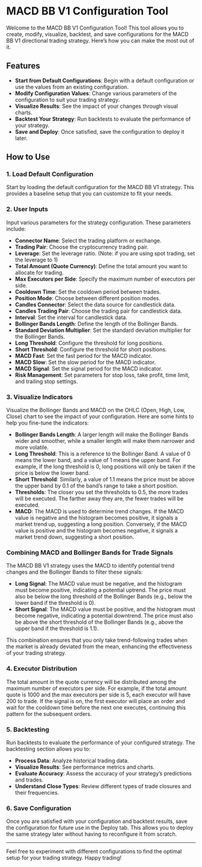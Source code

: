 # MACD BB V1 Configuration Tool

Welcome to the MACD BB V1 Configuration Tool! This tool allows you to create, modify, visualize, backtest, and save configurations for the MACD BB V1 directional trading strategy. Here’s how you can make the most out of it.

## Features

- **Start from Default Configurations**: Begin with a default configuration or use the values from an existing configuration.
- **Modify Configuration Values**: Change various parameters of the configuration to suit your trading strategy.
- **Visualize Results**: See the impact of your changes through visual charts.
- **Backtest Your Strategy**: Run backtests to evaluate the performance of your strategy.
- **Save and Deploy**: Once satisfied, save the configuration to deploy it later.

## How to Use

### 1. Load Default Configuration

Start by loading the default configuration for the MACD BB V1 strategy. This provides a baseline setup that you can customize to fit your needs.

### 2. User Inputs

Input various parameters for the strategy configuration. These parameters include:

- **Connector Name**: Select the trading platform or exchange.
- **Trading Pair**: Choose the cryptocurrency trading pair.
- **Leverage**: Set the leverage ratio. (Note: if you are using spot trading, set the leverage to 1)
- **Total Amount (Quote Currency)**: Define the total amount you want to allocate for trading.
- **Max Executors per Side**: Specify the maximum number of executors per side.
- **Cooldown Time**: Set the cooldown period between trades.
- **Position Mode**: Choose between different position modes.
- **Candles Connector**: Select the data source for candlestick data.
- **Candles Trading Pair**: Choose the trading pair for candlestick data.
- **Interval**: Set the interval for candlestick data.
- **Bollinger Bands Length**: Define the length of the Bollinger Bands.
- **Standard Deviation Multiplier**: Set the standard deviation multiplier for the Bollinger Bands.
- **Long Threshold**: Configure the threshold for long positions.
- **Short Threshold**: Configure the threshold for short positions.
- **MACD Fast**: Set the fast period for the MACD indicator.
- **MACD Slow**: Set the slow period for the MACD indicator.
- **MACD Signal**: Set the signal period for the MACD indicator.
- **Risk Management**: Set parameters for stop loss, take profit, time limit, and trailing stop settings.

### 3. Visualize Indicators

Visualize the Bollinger Bands and MACD on the OHLC (Open, High, Low, Close) chart to see the impact of your configuration. Here are some hints to help you fine-tune the indicators:

- **Bollinger Bands Length**: A larger length will make the Bollinger Bands wider and smoother, while a smaller length will make them narrower and more volatile.
- **Long Threshold**: This is a reference to the Bollinger Band. A value of 0 means the lower band, and a value of 1 means the upper band. For example, if the long threshold is 0, long positions will only be taken if the price is below the lower band.
- **Short Threshold**: Similarly, a value of 1.1 means the price must be above the upper band by 0.1 of the band’s range to take a short position.
- **Thresholds**: The closer you set the thresholds to 0.5, the more trades will be executed. The farther away they are, the fewer trades will be executed.
- **MACD**: The MACD is used to determine trend changes. If the MACD value is negative and the histogram becomes positive, it signals a market trend up, suggesting a long position. Conversely, if the MACD value is positive and the histogram becomes negative, it signals a market trend down, suggesting a short position.

### Combining MACD and Bollinger Bands for Trade Signals

The MACD BB V1 strategy uses the MACD to identify potential trend changes and the Bollinger Bands to filter these signals:

- **Long Signal**: The MACD value must be negative, and the histogram must become positive, indicating a potential uptrend. The price must also be below the long threshold of the Bollinger Bands (e.g., below the lower band if the threshold is 0).
- **Short Signal**: The MACD value must be positive, and the histogram must become negative, indicating a potential downtrend. The price must also be above the short threshold of the Bollinger Bands (e.g., above the upper band if the threshold is 1.1).

This combination ensures that you only take trend-following trades when the market is already deviated from the mean, enhancing the effectiveness of your trading strategy.

### 4. Executor Distribution

The total amount in the quote currency will be distributed among the maximum number of executors per side. For example, if the total amount quote is 1000 and the max executors per side is 5, each executor will have 200 to trade. If the signal is on, the first executor will place an order and wait for the cooldown time before the next one executes, continuing this pattern for the subsequent orders.

### 5. Backtesting

Run backtests to evaluate the performance of your configured strategy. The backtesting section allows you to:

- **Process Data**: Analyze historical trading data.
- **Visualize Results**: See performance metrics and charts.
- **Evaluate Accuracy**: Assess the accuracy of your strategy’s predictions and trades.
- **Understand Close Types**: Review different types of trade closures and their frequencies.

### 6. Save Configuration

Once you are satisfied with your configuration and backtest results, save the configuration for future use in the Deploy tab. This allows you to deploy the same strategy later without having to reconfigure it from scratch.

---

Feel free to experiment with different configurations to find the optimal setup for your trading strategy. Happy trading!
